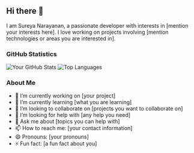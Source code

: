## Hi there 👋

I am Sureya Narayanan, a passionate developer with interests in [mention your interests here]. I love working on projects involving [mention technologies or areas you are interested in].

### GitHub Statistics

![Your GitHub Stats](https://github-readme-stats.vercel.app/api?username=SureyaNarayanan&show_icons=true&theme=radical)
![Top Languages](https://github-readme-stats.vercel.app/api/top-langs/?username=SureyaNarayanan&layout=compact&theme=radical)

### About Me

- 🔭 I’m currently working on [your project]
- 🌱 I’m currently learning [what you are learning]
- 👯 I’m looking to collaborate on [projects you want to collaborate on]
- 🤔 I’m looking for help with [any help you need]
- 💬 Ask me about [topics you can help with]
- 📫 How to reach me: [your contact information]
- 😄 Pronouns: [your pronouns]
- ⚡ Fun fact: [a fun fact about you]
